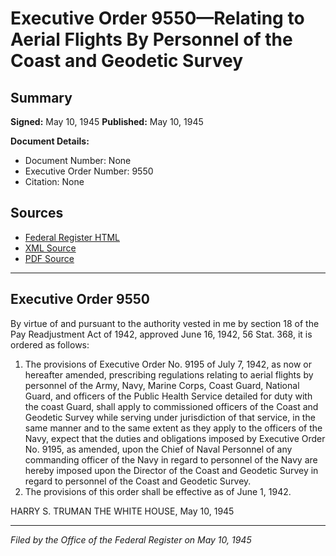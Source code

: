 # Executive Order 9550—Relating to Aerial Flights By Personnel of the Coast and Geodetic Survey

## Summary

**Signed:** May 10, 1945
**Published:** May 10, 1945

**Document Details:**
- Document Number: None
- Executive Order Number: 9550
- Citation: None

## Sources
- [Federal Register HTML](https://www.presidency.ucsb.edu/documents/executive-order-9550-relating-aerial-flights-personnel-the-coast-and-geodetic-survey)
- [XML Source](None)
- [PDF Source](None)

---

## Executive Order 9550

By virtue of and pursuant to the authority vested in me by section 18 of the Pay Readjustment Act of 1942, approved June 16, 1942, 56 Stat. 368, it is ordered as follows:
1. The provisions of Executive Order No. 9195 of July 7, 1942, as now or hereafter amended, prescribing regulations relating to aerial flights by personnel of the Army, Navy, Marine Corps, Coast Guard, National Guard, and officers of the Public Health Service detailed for duty with the coast Guard, shall apply to commissioned officers of the Coast and Geodetic Survey while serving under jurisdiction of that service, in the same manner and to the same extent as they apply to the officers of the Navy, expect that the duties and obligations imposed by Executive Order No. 9195, as amended, upon the Chief of Naval Personnel of any commanding officer of the Navy in regard to personnel of the Navy are hereby imposed upon the Director of the Coast and Geodetic Survey in regard to personnel of the Coast and Geodetic Survey.
2. The provisions of this order shall be effective as of June 1, 1942.

HARRY S. TRUMAN
THE WHITE HOUSE,
May 10, 1945

---

*Filed by the Office of the Federal Register on May 10, 1945*
